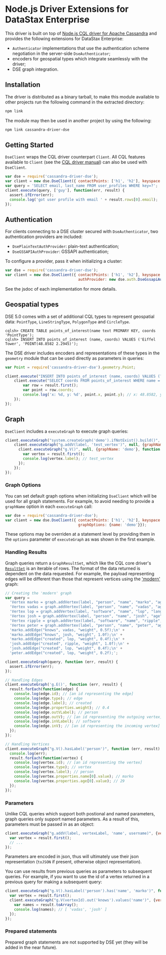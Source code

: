 # Node.js Driver Extensions for DataStax Enterprise

This driver is built on top of [Node.js CQL driver for Apache Cassandra][cassandra-driver] and provides the following
extensions for DataStax Enterprise:

* `Authenticator` implementations that use the authentication scheme negotiation in the server-side `DseAuthenticator`;
* encoders for geospatial types which integrate seamlessly with the driver;
* DSE graph integration.

[cassandra-driver]: https://github.com/datastax/nodejs-driver


## Installation

The driver is distributed as a binary tarball, to make this module available to other projects run the following
command in the extracted directory:

```bash
npm link
```

The module may then be used in another project by using the following:

```bash
npm link cassandra-driver-dse
```


## Getting Started

`DseClient` wraps the CQL driver counterpart `Client`.  All CQL features available to  `Client` (see the
[CQL driver manual][core-manual]) can also be used with `DseClient`.

```javascript
var dse = require('cassandra-driver-dse');
var client = new dse.DseClient({ contactPoints: ['h1', 'h2'], keyspace: 'ks1'});
var query = 'SELECT email, last_name FROM user_profiles WHERE key=?';
client.execute(query, ['guy'], function(err, result) {
  assert.ifError(err);
  console.log('got user profile with email ' + result.rows[0].email);
});
```

[core-manual]: http://docs.datastax.com/en//developer/nodejs-driver/3.0/common/drivers/introduction/introArchOverview.html


## Authentication

For clients connecting to a DSE cluster secured with `DseAuthenticator`, two authentication providers are included:

* `DsePlainTextAuthProvider`: plain-text authentication;
* `DseGSSAPIAuthProvider`: GSSAPI authentication;

To configure a provider, pass it when initializing a cluster:

```javascript
var dse = require('cassandra-driver-dse');
var client = new dse.DseClient({ contactPoints: ['h1', 'h2'], keyspace: 'ks1',
                                 authProvider: new dse.auth.DseGssapiAuthProvider()});
```

See the jsdoc of each implementation for more details.


## Geospatial types

DSE 5.0 comes with a set of additional CQL types to represent geospatial data: `PointType`, `LineStringType`,
`PolygonType` and `CircleType`.

```
cqlsh> CREATE TABLE points_of_interest(name text PRIMARY KEY, coords 'PointType');
cqlsh> INSERT INTO points_of_interest (name, coords) VALUES ('Eiffel Tower', 'POINT(48.8582 2.2945)');
```

The DSE driver includes encoders and representations of these types in the `geometry` module that can be used directly
as parameters in queries:

```javascript
var Point = require('cassandra-driver-dse').geometry.Point;

client.execute("INSERT INTO points_of_interest (name, coords) VALUES (?, ?)", ['Eiffel Tower', new Point(48.8582, 2.2945)], function (err, result) {
    client.execute("SELECT coords FROM points_of_interest WHERE name = 'Eiffel Tower'", function (err, result) {
        var row = result.first();
        var point = row.coords;
        console.log('x: %d, y: %d', point.x, point.y); // x: 48.8582, y: 2.2945
    });
});
```


## Graph

`DseClient` includes a `executeGraph` to execute graph queries:

```javascript
client.executeGraph("system.createGraph('demo').ifNotExist().build()", function (err, result) {
    client.executeGraph("g.addV(label, 'test_vertex')", null, {graphName: 'demo'}, function (err, result) {
      client.executeGraph("g.V()", null, {graphName: 'demo'}, function (err, result) {
        var vertex = result.first();
        console.log(vertex.label); // test_vertex
      });
    });
});
```

### Graph Options

You can set default graph options when initializing `DseClient` which will be used for all graph statements.  For
example, to avoid needing to provide a `graphName` option in each `executeGraph` call:

```javascript
var dse = require('cassandra-driver-dse');
var client = new dse.DseClient({ contactPoints: ['h1', 'h2'], keyspace: 'ks1',
                                 graphOptions: {name: 'demo'}});
```

These options may be overriden at a statement level by providing them in the `options` parameter of `executeGraph` as
was shown in the first example.


### Handling Results

Graph queries return a `GraphResultSet`, which like the CQL core driver's [`ResultSet`][result-set] is an iterable of
rows.  The format of the data returned is dependent on the data requested.  For example, the payload representing edges
will be different than those that represent vertices using the ['modern'][modern] graph:

```javascript
// Creating the 'modern' graph
var query =
  'Vertex marko = graph.addVertex(label, "person", "name", "marko", "age", 29);\n' +
  'Vertex vadas = graph.addVertex(label, "person", "name", "vadas", "age", 27);\n' +
  'Vertex lop = graph.addVertex(label, "software", "name", "lop", "lang", "java");\n' +
  'Vertex josh = graph.addVertex(label, "person", "name", "josh", "age", 32);\n' +
  'Vertex ripple = graph.addVertex(label, "software", "name", "ripple", "lang", "java");\n' +
  'Vertex peter = graph.addVertex(label, "person", "name", "peter", "age", 35);\n' +
  'marko.addEdge("knows", vadas, "weight", 0.5f);\n' +
  'marko.addEdge("knows", josh, "weight", 1.0f);\n' +
  'marko.addEdge("created", lop, "weight", 0.4f);\n' +
  'josh.addEdge("created", ripple, "weight", 1.0f);\n' +
  'josh.addEdge("created", lop, "weight", 0.4f);\n' +
  'peter.addEdge("created", lop, "weight", 0.2f);';

client.executeGraph(query, function (err, result) {
  assert.ifError(err);
});
```

```javascript
// Handling Edges
client.executeGraph('g.E()', function (err, result) {
  result.forEach(function(edge) {
    console.log(edge.id); // [an id representing the edge]
    console.log(edge.type); // edge
    console.log(edge.label); // created
    console.log(edge.properties.weight); // 0.4
    console.log(edge.outVLabel); // person
    console.log(edge.outV); // [an id representing the outgoing vertex]
    console.log(edge.inVLabel); // software
    console.log(edge.inV); // [an id representing the incoming vertex]
  });
});
```

```javascript
// Handling Vertices
client.executeGraph("g.V().hasLabel('person')", function (err, result) {
  console.log(err);
  result.forEach(function(vertex) {
    console.log(vertex.id); // [an id representing the vertex]
    console.log(vertex.type); // vertex
    console.log(vertex.label); // person
    console.log(vertex.properties.name[0].value); // marko
    console.log(vertex.properties.age[0].value); // 29
  });
});
```

[result-set]: http://docs.datastax.com/en/drivers/nodejs/3.0/module-types-ResultSet.html
[modern]: http://tinkerpop.apache.org/docs/3.1.1-incubating/reference/#_the_graph_structure


### Parameters

Unlike CQL queries which support both postional and named parameters, graph queries only support named parameters.
As a result of this, parameters must be passed in as an object:

```javascript
client.executeGraph("g.addV(label, vertexLabel, 'name', username)", {vertexLabel: 'person', username: 'marko'}, function (err, result) {
  var vertex = result.first();
  // ...
});
```

Parameters are encoded in json, thus will ultimately use their json representation (`toJSON` if present,
otherwise object representation).

You can use results from previous queries as parameters to subsequent queries.  For example, if you want to use the id
of a vertex returned in a previous query for making a subsequent query:

```javascript
client.executeGraph("g.V().hasLabel('person').has('name', 'marko')", function (err, result) {
  var vertex = result.first();
  client.executeGraph("g.V(vertexId).out('knows').values('name')", {vertexId: vertex.id}, function (err, result) {
    var names = result.toArray();
    console.log(names); // [ 'vadas', 'josh' ]
  });
});
```


### Prepared statements

Prepared graph statements are not supported by DSE yet (they will be added in the near future).